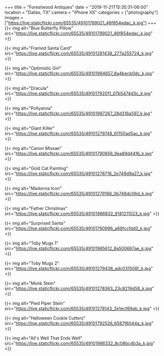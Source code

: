 +++
title = "Forestwood Antiques"
date = "2019-11-21T15:35:31-06:00"
location = "Dallas, TX"
camera = "iPhone XS"
categories = ["photography"]
images = ["https://live.staticflickr.com/65535/49101789021_46f854edac_k.jpg"]
+++
{{< img alt="Blue Butterfly Pillow" src="https://live.staticflickr.com/65535/49101789021_46f854edac_k.jpg" >}}
<!--more-->

<!--
{{< flickr "Cheesecake"
           ""
           "https://www.flickr.com/photos/tobyjmarks/49101987532/"
           "https://live.staticflickr.com/65535/49101987532_ac46979c40_o.jpg" >}}
-->
{{< img alt="Framed Santa Card" src="https://live.staticflickr.com/65535/49101281438_277a255724_k.jpg" >}}

{{< img alt="Optimistic Girl" src="https://live.staticflickr.com/65535/49101984657_8a4becb0dc_k.jpg" >}}

{{< img alt="Dracula" src="https://live.staticflickr.com/65535/49101792011_07b5474d3c_k.jpg" >}}

<!--
{{< flickr "The Mummy"
           ""
           "https://www.flickr.com/photos/tobyjmarks/49101792306/"
           "https://live.staticflickr.com/65535/49101792306_1cd665d57e_o.jpg" >}}
-->
{{< img alt="Pollyanna" src="https://live.staticflickr.com/65535/49101987267_28d316a597_k.jpg" >}}

{{< img alt="Giant Killer" src="https://live.staticflickr.com/65535/49101279748_61150ad5ac_k.jpg" >}}

{{< img alt="Canon Missae" src="https://live.staticflickr.com/65535/49101790856_9ea89d4416_k.jpg" >}}

{{< img alt="Gold Cat Painting" src="https://live.staticflickr.com/65535/49101278718_2e749d9a27_k.jpg" >}}

<!--
{{< flickr "Secret Hearts"
           ""
           "https://www.flickr.com/photos/tobyjmarks/49101281113/"
           "https://live.staticflickr.com/65535/49101281113_08253b6aee_o.jpg" >}}
-->
{{< img alt="Madonna Icon" src="https://live.staticflickr.com/65535/49101279168_0b748dc06d_k.jpg" >}}

<!--
{{< flickr "Monster Madness"
           ""
           "https://www.flickr.com/photos/tobyjmarks/49101280138/"
           "https://live.staticflickr.com/65535/49101280138_a99d0e7223_o.jpg" >}}
-->
{{< img alt="Father Christmas" src="https://live.staticflickr.com/65535/49101986832_9181211523_k.jpg" >}}

{{< img alt="Surprised Santa" src="https://live.staticflickr.com/65535/49101790996_a69fccfdd0_k.jpg" >}}

{{< img alt="Toby Mugs 1" src="https://live.staticflickr.com/65535/49101985612_8a500667ae_k.jpg" >}}

{{< img alt="Toby Mugs 2" src="https://live.staticflickr.com/65535/49101279438_adc031506f_k.jpg" >}}

{{< img alt="Monk Stein" src="https://live.staticflickr.com/65535/49101278363_23c8219d58_k.jpg" >}}

{{< img alt="Pied Piper Stein" src="https://live.staticflickr.com/65535/49101278143_2e1ecf69ab_k.jpg" >}}

{{< img alt="Halloween Cookie Cutters" src="https://live.staticflickr.com/65535/49101792526_6587f6044a_k.jpg" >}}

{{< img alt="All's Well That Ends Well" src="https://live.staticflickr.com/65535/49101986332_8c08bc4b3a_k.jpg" >}}
